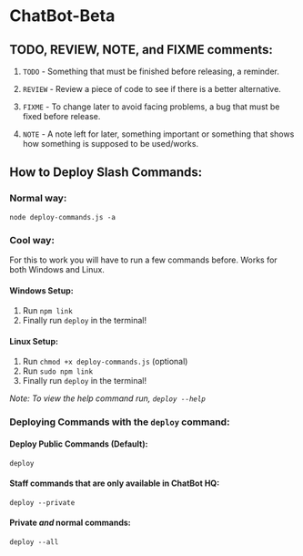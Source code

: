 # ChatBot-Beta

## TODO, REVIEW, NOTE, and FIXME comments:
1. `TODO` - Something that must be finished before releasing, a reminder.

2. `REVIEW` - Review a piece of code to see if there is a better alternative.

3. `FIXME` - To change later to avoid facing problems, a bug that must be fixed before release.

4. `NOTE` - A note left for later, something important or something that shows how something is supposed to be used/works.


## How to Deploy Slash Commands:
### Normal way:
```node deploy-commands.js -a```

### Cool way:
For this to work you will have to run a few commands before.
Works for both Windows and Linux.

#### Windows Setup:
1. Run `npm link`
3. Finally run `deploy` in the terminal!

#### Linux Setup:
1. Run `chmod +x deploy-commands.js` (optional)
2. Run `sudo npm link`
3. Finally run `deploy` in the terminal!

*Note: To view the help command run, `deploy --help`*

### Deploying Commands with the `deploy` command: 

#### 
#### Deploy Public Commands (Default):
```
deploy
```


#### Staff commands that are only available in ChatBot HQ:
```
deploy --private
```
#### Private *and* normal commands:
```
deploy --all
```

